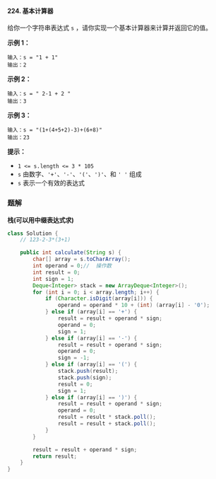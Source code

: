 #### 224. 基本计算器

给你一个字符串表达式 `s` ，请你实现一个基本计算器来计算并返回它的值。

**示例 1：**

```shell
输入：s = "1 + 1"
输出：2
```

**示例 2：**

```shell
输入：s = " 2-1 + 2 "
输出：3
```

**示例 3：**

```shell
输入：s = "(1+(4+5+2)-3)+(6+8)"
输出：23
```

**提示：**

- `1 <= s.length <= 3 * 105`
- `s` 由数字、`'+'`、`'-'`、`'('`、`')'`、和 `' '` 组成
- `s` 表示一个有效的表达式

### 题解

**栈(可以用中缀表达式求)**

```java
class Solution {
    // 123-2-3*(3+1)

    public int calculate(String s) {
        char[] array = s.toCharArray();
        int operand = 0;//  操作数
        int result = 0;
        int sign = 1;
        Deque<Integer> stack = new ArrayDeque<Integer>();
        for (int i = 0; i < array.length; i++) {
            if (Character.isDigit(array[i])) {
                operand = operand * 10 + (int) (array[i] - '0');
            } else if (array[i] == '+') {
                result = result + operand * sign;
                operand = 0;
                sign = 1;
            } else if (array[i] == '-') {
                result = result + operand * sign;
                operand = 0;
                sign = -1;
            } else if (array[i] == '(') {
                stack.push(result);
                stack.push(sign);
                result = 0;
                sign = 1;
            } else if (array[i] == ')') {
                result = result + operand * sign;
                operand = 0;
                result = result * stack.poll();
                result = result + stack.poll();
            }
        }

        result = result + operand * sign;
        return result;
    }
}
```

